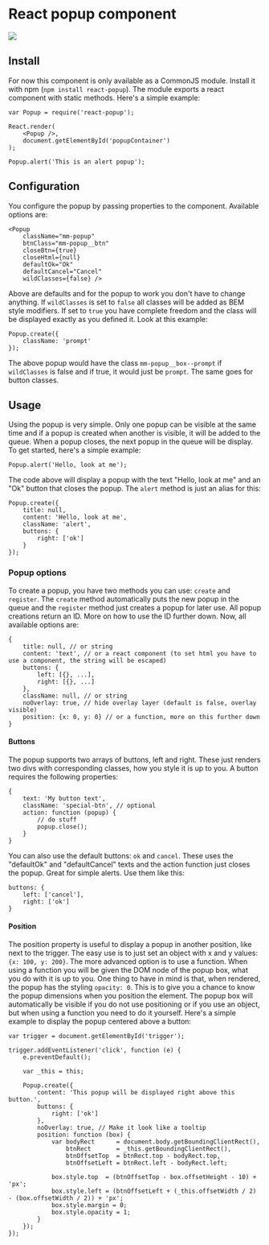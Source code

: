 React popup component
===========

![](https://dl.dropboxusercontent.com/u/6306766/react-popup.png)

## Install

For now this component is only available as a CommonJS module. Install it with npm (`npm install react-popup`). The module exports a react component with static methods. Here's a simple example:

    var Popup = require('react-popup');

    React.render(
    	<Popup />,
    	document.getElementById('popupContainer')
    );

    Popup.alert('This is an alert popup');

## Configuration

You configure the popup by passing properties to the component. Available options are:

    <Popup
        className="mm-popup"
        btnClass="mm-popup__btn"
        closeBtn={true}
        closeHtml={null}
        defaultOk="Ok"
        defaultCancel="Cancel"
        wildClasses={false} />

Above are defaults and for the popup to work you don't have to change anything. If `wildClasses` is set to `false` all classes will be added as BEM style modifiers. If set to `true` you have complete freedom and the class will be displayed exactly as you defined it. Look at this example:

    Popup.create({
        className: 'prompt'
    });

The above popup would have the class `mm-popup__box--prompt` if `wildClasses` is false and if true, it would just be `prompt`. The same goes for button classes.

## Usage

Using the popup is very simple. Only one popup can be visible at the same time and if a popup is created when another is visible, it will be added to the queue. When a popup closes, the next popup in the queue will be display. To get started, here's a simple example:

    Popup.alert('Hello, look at me');

The code above will display a popup with the text "Hello, look at me" and an "Ok" button that closes the popup. The `alert` method is just an alias for this:

    Popup.create({
    	title: null,
    	content: 'Hello, look at me',
    	className: 'alert',
    	buttons: {
    		right: ['ok']
    	}
    });

### Popup options

To create a popup, you have two methods you can use: `create` and `register`. The `create` method automatically puts the new popup in the queue and the `register` method just creates a popup for later use. All popup creations return an ID. More on how to use the ID further down. Now, all available options are:

    {
    	title: null, // or string
    	content: 'text', // or a react component (to set html you have to use a component, the string will be escaped)
    	buttons: {
    		left: [{}, ...],
    		right: [{}, ...]
    	},
    	className: null, // or string
    	noOverlay: true, // hide overlay layer (default is false, overlay visible)
    	position: {x: 0, y: 0} // or a function, more on this further down
    }

#### Buttons

The popup supports two arrays of buttons, left and right. These just renders two divs with corresponding classes, how you style it is up to you. A button requires the following properties:

    {
    	text: 'My button text',
    	className: 'special-btn', // optional
    	action: function (popup) {
    		// do stuff
    		popup.close();
    	}
    }

You can also use the default buttons: `ok` and `cancel`. These uses the "defaultOk" and "defaultCancel" texts and the action function just closes the popup. Great for simple alerts. Use them like this:

    buttons: {
    	left: ['cancel'],
    	right: ['ok']
    }

#### Position

The position property is useful to display a popup in another position, like next to the trigger. The easy use is to just set an object with x and y values: `{x: 100, y: 200}`. The more advanced option is to use a function. When using a function you will be given the DOM node of the popup box, what you do with it is up to you. One thing to have in mind is that, when rendered, the popup has the styling `opacity: 0`. This is to give you a chance to know the popup dimensions when you position the element. The popup box will automatically be visible if you do not use positioning or if you use an object, but when using a function you need to do it yourself. Here's a simple example to display the popup centered above a button:

    var trigger = document.getElementById('trigger');

    trigger.addEventListener('click', function (e) {
    	e.preventDefault();

    	var _this = this;

    	Popup.create({
			content: 'This popup will be displayed right above this button.',
			buttons: {
				right: ['ok']
			},
			noOverlay: true, // Make it look like a tooltip
			position: function (box) {
				var bodyRect      = document.body.getBoundingClientRect(),
				    btnRect       = _this.getBoundingClientRect(),
				    btnOffsetTop  = btnRect.top - bodyRect.top,
				    btnOffsetLeft = btnRect.left - bodyRect.left;

				box.style.top  = (btnOffsetTop - box.offsetHeight - 10) + 'px';
				box.style.left = (btnOffsetLeft + (_this.offsetWidth / 2) - (box.offsetWidth / 2)) + 'px';
				box.style.margin = 0;
				box.style.opacity = 1;
			}
		});
    });

